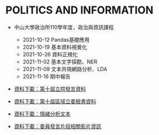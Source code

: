 # POLITICS AND INFORMATION

- 中山大學政治所110學年度，政治與資訊課程
  
  + 2021-10-12 Pandas基礎應用
  + 2021-10-19 基本資料視覺化
  + 2021-10-26 資料正規化
  + 2021-11-02 基本文字探勘、NER
  + 2021-11-09 文本共現網路分析、LDA
  + 2021-11-16 期中報告
  
- [資料下載：第十屆立院發言資料](https://drive.google.com/drive/folders/12_hzjr4j6l6AAti3akW-4N5WwwoxWIJD)
- [資料下載：第十屆區域立委臉書資料](https://drive.google.com/drive/folders/1R4lCnmcLYQqE-aejzwL7bpRORPHv7kqN)
- [資料下載：情緒分析文本](https://drive.google.com/drive/folders/12_hzjr4j6l6AAti3akW-4N5WwwoxWIJD)
- [資料下載：委員發言片段相關影片資訊](https://data.ly.gov.tw/getds.action?id=148)